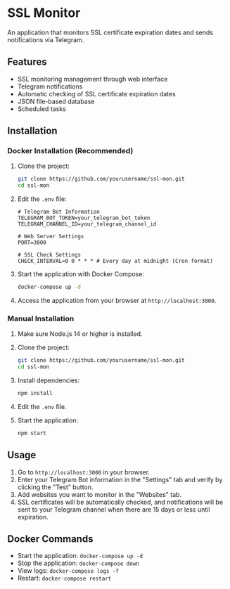 # SSL Monitor

An application that monitors SSL certificate expiration dates and sends notifications via Telegram.

## Features

- SSL monitoring management through web interface
- Telegram notifications
- Automatic checking of SSL certificate expiration dates
- JSON file-based database
- Scheduled tasks

## Installation

### Docker Installation (Recommended)

1. Clone the project:
   ```bash
   git clone https://github.com/yourusername/ssl-mon.git
   cd ssl-mon
   ```

2. Edit the `.env` file:
   ```
   # Telegram Bot Information
   TELEGRAM_BOT_TOKEN=your_telegram_bot_token
   TELEGRAM_CHANNEL_ID=your_telegram_channel_id
   
   # Web Server Settings
   PORT=3000
   
   # SSL Check Settings
   CHECK_INTERVAL=0 0 * * * # Every day at midnight (Cron format)
   ```

3. Start the application with Docker Compose:
   ```bash
   docker-compose up -d
   ```

4. Access the application from your browser at `http://localhost:3000`.

### Manual Installation

1. Make sure Node.js 14 or higher is installed.

2. Clone the project:
   ```bash
   git clone https://github.com/yourusername/ssl-mon.git
   cd ssl-mon
   ```

3. Install dependencies:
   ```bash
   npm install
   ```

4. Edit the `.env` file.

5. Start the application:
   ```bash
   npm start
   ```

## Usage

1. Go to `http://localhost:3000` in your browser.
2. Enter your Telegram Bot information in the "Settings" tab and verify by clicking the "Test" button.
3. Add websites you want to monitor in the "Websites" tab.
4. SSL certificates will be automatically checked, and notifications will be sent to your Telegram channel when there are 15 days or less until expiration.

## Docker Commands

- Start the application: `docker-compose up -d`
- Stop the application: `docker-compose down`
- View logs: `docker-compose logs -f`
- Restart: `docker-compose restart`
